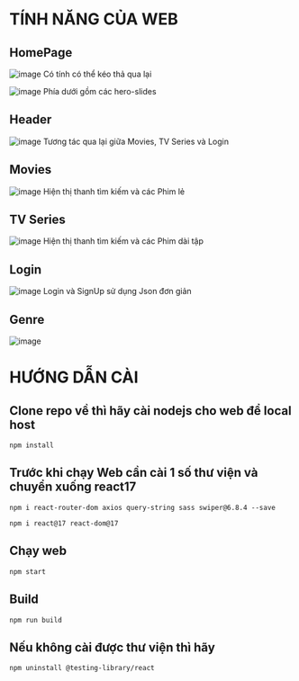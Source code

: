 # TÍNH NĂNG CỦA WEB

## HomePage

![image](https://github.com/user-attachments/assets/5ac5be09-e120-4474-ba04-f91153ed996a)
Có tính có thể kéo thả qua lại

![image](https://github.com/user-attachments/assets/80bc2efb-1250-402e-9718-8089192c52d6)
Phía dưới gồm các hero-slides

## Header

![image](https://github.com/user-attachments/assets/91053ffb-68a9-48a4-9332-60a491eb169f)
Tương tác qua lại giữa Movies, TV Series và Login

## Movies

![image](https://github.com/user-attachments/assets/32b61e2f-eefa-4e21-9b86-7ee9de869fa0)
Hiện thị thanh tìm kiếm và các Phim lẻ

## TV Series

![image](https://github.com/user-attachments/assets/94bbabc1-addd-498a-835d-3c51dcbb900b)
Hiện thị thanh tìm kiếm và các Phim dài tập

## Login

![image](https://github.com/user-attachments/assets/ce4a4e39-5fd0-4467-89ce-d9c9bd9926bb)
Login và SignUp sử dụng Json đơn giản

## Genre

![image](https://github.com/user-attachments/assets/4ad90162-800f-4c87-a666-c3286a9a1845)






# HƯỚNG DẪN CÀI
## Clone repo về thì hãy cài nodejs cho web để local host

```
npm install
```

## Trước khi chạy Web cần cài 1 số thư viện và chuyển xuống react17

```
npm i react-router-dom axios query-string sass swiper@6.8.4 --save
```

```
npm i react@17 react-dom@17
```

## Chạy web

```
npm start
``` 

## Build

```
npm run build
```

## Nếu không cài được thư viện thì hãy

```
npm uninstall @testing-library/react
```
